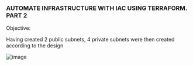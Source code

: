 ### AUTOMATE INFRASTRUCTURE WITH IAC USING TERRAFORM. PART 2

Objective: 

Having created 2 public subnets, 4 private subnets were then created according to the design









![image](https://user-images.githubusercontent.com/87030990/173038032-ecd81a39-d102-496e-ae27-283a04bada58.png)

